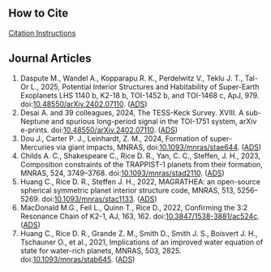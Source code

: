 ## How to Cite

[Citation Instructions](CITATION.md)


## Journal Articles

1. Daspute M., Wandel A., Kopparapu R. K., Perdelwitz V., Teklu J. T., Tal-Or L., 2025, Potential Interior Structures and Habitability of Super-Earth Exoplanets LHS 1140 b, K2-18 b, TOI-1452 b, and TOI-1468 c, ApJ, 979. doi:[10.48550/arXiv.2402.07110](https://doi.org/10.3847/1538-4357/ad9ba9). ([ADS](https://ui.adsabs.harvard.edu/abs/2025ApJ...979..158D))
2. Desai A. and 39 colleagues, 2024, The TESS-Keck Survey. XVIII. A sub-Neptune and spurious long-period signal in the TOI-1751 system, arXiv e-prints. doi:[10.48550/arXiv.2402.07110](https://doi.org/10.3847/1538-3881/ad29ee). ([ADS](https://ui.adsabs.harvard.edu/abs/2024AJ....167..194D))
3. Dou J., Carter P. J., Leinhardt, Z. M., 2024, Formation of super-Mercuries via giant impacts, MNRAS, doi:[10.1093/mnras/stae644](https://doi.org/10.1093/mnras/stae644). ([ADS](https://ui.adsabs.harvard.edu/abs/2024MNRAS.tmp..686D))
4. Childs A. C., Shakespeare C., Rice D. R., Yan, C. C., Steffen, J. H., 2023, Composition constraints of the TRAPPIST-1 planets from their formation, MNRAS, 524, 3749–3768. doi:[10.1093/mnras/stad2110](https://doi.org/10.1093/mnras/stad2110). ([ADS](https://ui.adsabs.harvard.edu/abs/2023MNRAS.524.3749C))
5. Huang C., Rice D. R., Steffen J. H., 2022, MAGRATHEA: an open-source spherical symmetric planet interior structure code, MNRAS, 513, 5256–5269. doi:[10.1093/mnras/stac1133](https://doi.org/10.1093/mnras/stac1133). ([ADS](https://ui.adsabs.harvard.edu/abs/2022arXiv220103094H))
6. MacDonald M.G., Feil L., Quinn T., Rice D., 2022, Confirming the 3:2 Resonance Chain of K2-1, AJ, 163, 162. doi:[10.3847/1538-3881/ac524c](https://doi.org/10.1093/mnras/stab645). ([ADS](https://ui.adsabs.harvard.edu/abs/2021MNRAS.503.2825H))
7. Huang C., Rice D. R., Grande Z. M., Smith D., Smith J. S., Boisvert J. H., Tschauner O., et al., 2021, Implications of an improved water equation of state for water-rich planets, MNRAS, 503, 2825. doi:[10.1093/mnras/stab645](https://doi.org/10.1093/mnras/stab645). ([ADS](https://ui.adsabs.harvard.edu/abs/2021MNRAS.503.2825H))
